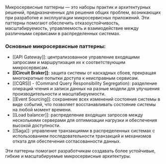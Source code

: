 Микросервисные паттерны — это наборы практик и архитектурных решений, предназначенных для решения общих проблем, возникающих при разработке и эксплуатации микросервисных приложений. Эти паттерны помогают обеспечить отказоустойчивость, масштабируемость, управляемость и взаимодействие между различными сервисами в распределенных системах.

### Основные микросервисные паттерны:

- [[API Gateway]]: централизованное управление входящими запросами и маршрутизация их к соответствующим микросервисам.
- **[[Circuit Braker]]:** защита системы от каскадных сбоев, прекращая многократные попытки доступа к неисправным сервисам.
- [[CQRS]] - (Command Query Responsibility Segregation): разделение операций чтения и записи данных на разные модели для улучшения производительности и масштабируемости.
- [[Event Sourcing]]: сохранение всех изменений состояния системы в виде событий, что позволяет восстанавливать состояние системы на любой момент времени.
- [[Load balancer]]: распределение входящих запросов между несколькими серверами для оптимизации нагрузки и обеспечения высокой доступности.
- [[Saga]]: управление транзакциями в распределенных системах с использованием последовательности транзакций и механизмов отката для обеспечения согласованности данных.

Эти паттерны помогают разработчикам создавать более устойчивые, гибкие и масштабируемые микросервисные архитектуры.